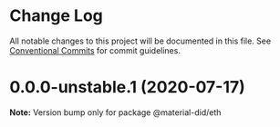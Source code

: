 # Change Log

All notable changes to this project will be documented in this file.
See [Conventional Commits](https://conventionalcommits.org) for commit guidelines.

# 0.0.0-unstable.1 (2020-07-17)

**Note:** Version bump only for package @material-did/eth
